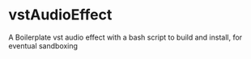 vstAudioEffect
==============

A Boilerplate vst audio effect with a bash script to build and install, for eventual sandboxing
